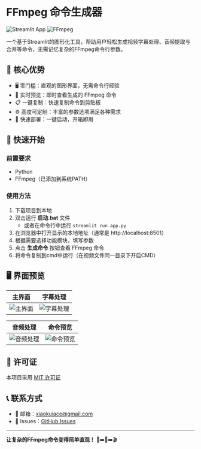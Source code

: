 # FFmpeg 命令生成器
![Streamlit App](https://img.shields.io/badge/Streamlit-FF4B4B?style=for-the-badge&logo=Streamlit&logoColor=white)
![FFmpeg](https://img.shields.io/badge/FFmpeg-007808?style=for-the-badge&logo=ffmpeg&logoColor=white)

一个基于Streamlit的图形化工具，帮助用户轻松生成视频字幕处理、音频提取与合并等命令，无需记忆复杂的FFmpeg命令行参数。

## 🎯 核心优势

- 🖥️ 零门槛：直观的图形界面，无需命令行经验
- 🔄 实时预览：即时查看生成的 FFmpeg 命令
- 📋 一键复制：快速复制命令到剪贴板
- ⚙️ 高度可定制：丰富的参数选项满足各种需求
- 🚀 快速部署：一键启动，开箱即用

## 🚀 快速开始

### 前置要求
- Python
- FFmpeg（已添加到系统PATH）

### 使用方法
1. 下载项目到本地
2. 双击运行 **启动.bat** 文件
   - 或者在命令行中运行 `streamlit run app.py`
3. 在浏览器中打开显示的本地地址（通常是 http://localhost:8501）
4. 根据需要选择功能模块，填写参数
5. 点击 **生成命令** 按钮查看 FFmpeg 命令
6. 将命令复制到cmd中运行（在视频文件同一目录下开启CMD）

## 🖥️ 界面预览

| 主界面 | 字幕处理 |
|-------|----------|
| ![主界面](https://youke1.picui.cn/s1/2025/08/01/688ca9aaea0a8.png) | ![字幕处理](https://youke1.picui.cn/s1/2025/08/01/688ca9aacaf44.png) |

| 音频处理 | 命令预览 |
|----------|----------|
| ![音频处理](https://youke1.picui.cn/s1/2025/08/01/688ca9aaa611c.png) | ![命令预览](https://youke1.picui.cn/s1/2025/08/01/688ca9a96c782.png) |

## 📜 许可证

本项目采用 [MIT 许可证](LICENSE)

## 📞 联系方式

- 📧 邮箱：[xiaokuiace@gmail.com](mailto:xiaokuiace@gmail.com)
- 🐛 Issues：[GitHub Issues](https://github.com/linyaocrush/ffmpeg-streamlit-TOOL/issues)

---

**让复杂的FFmpeg命令变得简单直观！** 🎥➡️🔄➡️🎬
